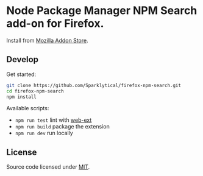 # Node Package Manager NPM Search add-on for Firefox.

Install from [Mozilla Addon Store](https://addons.mozilla.org/en-US/firefox/addon/npm/).

## Develop

Get started:

```sh
git clone https://github.com/Sparklytical/firefox-npm-search.git
cd firefox-npm-search
npm install
```

Available scripts:

* `npm run test` lint with [web-ext](https://github.com/mozilla/web-ext)
* `npm run build` package the extension
* `npm run dev` run locally

## License

Source code licensed under [MIT](https://opensource.org/licenses/MIT).
